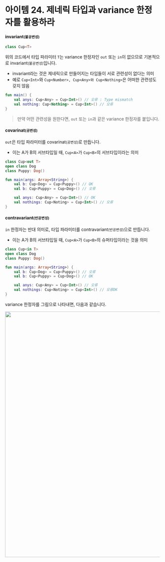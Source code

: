 # 아이템 24. 제네릭 타입과 variance 한정자를 활용하라

#### invariant<small>(불공변성)</small>

```kotlin
class Cup<T>
```

위의 코드에서 타입 파라미터 `T`는 variance 한정자인 `out` 또는 `in`이 없으므로 기본적으로 invariant<small>(불공변성)</small>입니다.

- invariant라는 것은 제네릭으로 만들어지는 타입들이 서로 관련성이 없다는 의미
- 예로 `Cup<Int>`와 `Cup<Number>, Cup<Any>와 Cup<Nothing>`은 어떠한 관련성도 갖지 않음


```kotlin
fun main() {
    val anys: Cup<Any> = Cup<Int>() // 오류 : Type mismatch
    val nothing: Cup<Nothing> = Cup<Int>() // 오류
}
```

> 만약 어떤 관련성을 원한다면, `out` 또는 `in`과 같은 variance 한정자를 붙입니다.

#### covarinat<small>(공변성)</small>

`out`은 타입 파라미터를 covarinat<small>(공변성)</small>로 만듭니다.

- 이는 A가 B의 서브타입일 때, `Cup<A>`가 `Cup<B>`의 서브타입이라는 의미

```kotlin
class Cup<out T>
open class Dog
class Puppy: Dog()

fun main(args: Array<String>) {
    val b: Cup<Dog> = Cup<Puppy>() // OK
    val b: Cup<Puppy> = Cup<Dog>() // 오류

    val anys: Cup<Any> = Cup<Int>() // OK
    val nothings: Cup<Noting> = Cup<Int>() // 오류
}
```

#### contravariant<small>(반공변성)</small>

`in` 한정자는 반대 의미로, 타입 파라미터를 contravariant<small>(반공변성)</small>으로 만듭니다.

- 이는 A가 B의 서브타입일 때, `Cup<A>`가 `Cup<B>`의 슈퍼타입이라는 것을 의미

```kotlin
class Cup<in T>
open class Dog
class Puppy: Dog()

fun main(args: Array<String>) {
    val b: Cup<Dog> = Cup<Puppy>() // 오류
    val b: Cup<Puppy> = Cup<Dog>() // OK

    val anys: Cup<Any> = Cup<Int>() // 오류
    val nothings: Cup<Noting> = Cup<Int>() // 오류OK
}
```

variance 한정자를 그림으로 나타내면, 다음과 같습니다.

<p align = 'center'>
<img width = '800' src = 'https://github.com/june0122/algorithm_study/assets/39554623/8c846094-04e6-4421-b7c7-755ee93c7d69'>
</p>